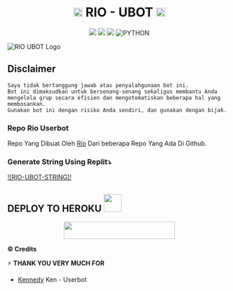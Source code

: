 <h1 align="center"><img src="./resources/extras/kenn.gif" width="20px">    RIO - UBOT    <img src="./resources/extras/kenn.gif" width="20px"></h1>

<p align="center">
    <a href="https://github.com/RioProjectX/Rio-Userbot/commits/Rio-Userbot"><img src="https://img.shields.io/github/last-commit/RioProjectX/Rio-Userbot?color=ff0000&logo=github&logoColor=ffffff&style=for-the-badge" /></a>
    <a href="https://github.com/RioProjectX/Rio-Userbot"> <img src="https://img.shields.io/github/repo-size/RioProjectX/Rio-Userbot?logo=github&style=for-the-badge" /></a>
    <a href="https://pypi.org/project/Telethon/"><img src="https://img.shields.io/pypi/v/telethon?color=important&label=telethon&logo=python&logoColor=brightgreen&style=for-the-badge" /></a>
    <img alt="PYTHON" src="https://img.shields.io/badge/PYTHON-v3.9.6-purple?style=for-the-badge&logo=appveyor"/>
    </p>
    

![RIO UBOT Logo](https://telegra.ph/file/bf0f71c6a3da0e96c5547.jpg)

## Disclaimer

```
Saya tidak bertanggung jawab atas penyalahgunaan bot ini.
Bot ini dimaksudkan untuk bersenang-senang sekaligus membantu Anda
mengelola grup secara efisien dan mengotomatiskan beberapa hal yang membosankan.
Gunakan bot ini dengan risiko Anda sendiri, dan gunakan dengan bijak.
```

### Repo Rio Userbot
Repo Yang Dibuat Oleh [Rio](https://t.me/riio00) Dari beberapa Repo Yang Ada Di Github. 


### Generate String Using Replit⤵️

[![RIO-UBOT-STRING]!](https://replit.com/@RioProjectX/stringen-1?v=1)


## DEPLOY TO HEROKU <img src="./resources/extras/Kenpurple.gif" width="40px">
<p align="center"><a href="https://heroku.com/deploy?template=https://github.com/RioProjectX/Rio-Userbot/tree/Rio-Userbot"> <img src="https://img.shields.io/badge/Deploy%20To%20Heroku-purple?style=flat&logo=heroku" width="250" height="38.60" /></a></p>


  <b>© Credits</b></summary>


⚡ **THANK YOU VERY MUCH FOR**
*   [Kennedy](https://github.com/KennedyProject/KEN-UBOT)    Ken - Userbot
